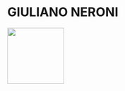 # GIULIANO NERONI

<img src="[https://drive.google.com/file/d/1hWdQ7RTU8KfO1HKDIumaunCLbmxWbaFS/view?usp=sharing](https://i.postimg.cc/6q4kTzwq/Tavola-vuota-1.png)" width="128"/>
